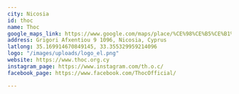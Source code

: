 ```yaml
---
city: Nicosia
id: thoc
name: Thoc
google_maps_link: https://www.google.com/maps/place/%CE%98%CE%B5%CE%B1%CF%84%CF%81%CE%B9%CE%BA%CF%8C%CF%82+%CE%9F%CF%81%CE%B3%CE%B1%CE%BD%CE%B9%CF%83%CE%BC%CF%8C%CF%82+%CE%9A%CF%8D%CF%80%CF%81%CE%BF%CF%85,+%CE%98%CE%9F%CE%9A/@35.1681606,33.3378205,14z/data=!4m9!1m2!2m1!1zzrjOtc6xz4TPgc6_IM64zr_Oug!3m5!1s0x14de1756be6f54f3:0xd51f772260b940ce!8m2!3d35.1681619!4d33.3552882!15sChPOuM61zrHPhM-Bzr8gzrjOv866kgEXcGVyZm9ybWluZ19hcnRzX3RoZWF0ZXI
address: Grigori Afxentiou 9 1096, Nicosia, Cyprus
latlong: 35.169914670849145, 33.355329959214096
logo: "/images/uploads/logo_el.png"
website: https://www.thoc.org.cy
instagram_page: https://www.instagram.com/th.o.c/
facebook_page: https://www.facebook.com/ThocOfficial/

---
```

